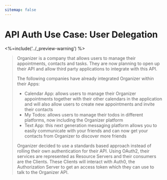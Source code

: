 ```yaml
---
sitemap: false
---
```


# API Auth Use Case: User Delegation
<%=include('../_preview-warning') %>

> Organizer is a company that allows users to manage their appointments, contacts and tasks. They are now planning to open up their API and allow third party applications to integrate with this API.
>
> The following companies have already integrated Organizer within their Apps:
>  - Calendar App: allows users to manage their Organizer appointments together with their other calendars in the application and will also allow users to create new appointments and invite their contacts
>  - My Todos: allows users to manage their todos in different platforms, now including the Organizer platform
>  - Text App: this next generation messaging platform allows you to easily communicate with your friends and can now get your contacts from Organizer to discover more friends
>
> Organizer decided to use a standards based approach instead of rolling their own authentication for their API. Using OAuth2, their services are represented as Resource Servers and their consumers are the Clients. These Clients will interact with Auth0, the Authorization Server to get an access token which they can use to talk to the Organizer API.
